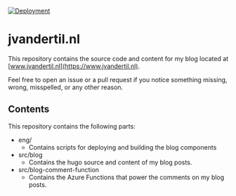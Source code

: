 [![Deployment](https://github.com/jvandertil/blog/actions/workflows/deploy.yml/badge.svg)](https://github.com/jvandertil/blog/actions/workflows/deploy.yml)
# jvandertil.nl

This repository contains the source code and content for my blog located at [www.jvandertil.nl](https://www.jvandertil.nl).

Feel free to open an issue or a pull request if you notice something missing, wrong, misspelled, or any other reason.

## Contents
This repository contains the following parts:

* eng/
  * Contains scripts for deploying and building the blog components
* src/blog
  * Contains the hugo source and content of my blog posts.
* src/blog-comment-function
  * Contains the Azure Functions that power the comments on my blog posts.
